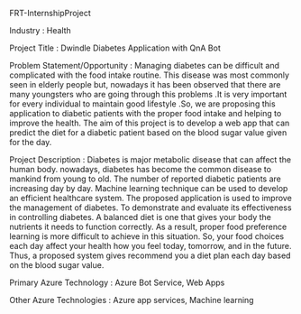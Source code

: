 FRT-InternshipProject

Industry : Health

Project Title : Dwindle Diabetes Application with QnA Bot

Problem Statement/Opportunity :
Managing diabetes can be difficult and complicated with the food intake routine. This disease was most commonly seen in elderly people but, nowadays it has been observed that there are many youngsters who are going through this problems .It is very important for every individual to maintain good lifestyle .So, we are proposing this application to diabetic patients with the proper food intake and helping to improve the health. The aim of this project is to develop a web app that can predict the diet for a diabetic patient based on the blood sugar value given for the day.

Project Description :
Diabetes is major metabolic disease that can affect the human body. nowadays, diabetes has become the common disease to mankind from young to old. The number of reported diabetic patients are increasing day by day. Machine learning technique can be used to develop an efficient healthcare system. The proposed application is used to improve the management of diabetes. To demonstrate and evaluate its effectiveness in controlling diabetes. A balanced diet is one that gives your body the nutrients it needs to function correctly. As a result, proper food preference learning is more difficult to achieve in this situation. So, your food choices each day affect your health how you feel today, tomorrow, and in the future. Thus, a proposed system gives recommend you a diet plan each day based on the blood sugar value.

Primary Azure Technology : Azure Bot Service, Web Apps

Other Azure Technologies : Azure app services, Machine learning
